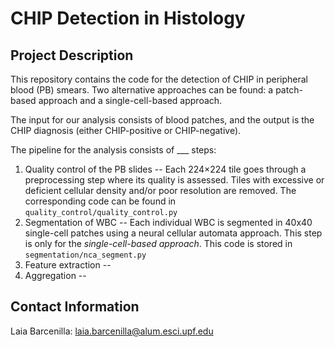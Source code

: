# CHIP Detection in Histology

## Project Description
This repository contains the code for the detection of CHIP in peripheral blood (PB) smears. Two alternative approaches can be found: a patch-based approach and a single-cell-based approach.

The input for our analysis consists of blood patches, and the output is the CHIP diagnosis (either CHIP-positive or CHIP-negative).

The pipeline for the analysis consists of ___ steps:
1. Quality control of the PB slides -- Each 224×224 tile goes through a preprocessing step where its quality is assessed. Tiles with excessive or deficient cellular density and/or poor resolution are removed. The corresponding code can be found in `quality_control/quality_control.py`
2. Segmentation of WBC -- Each individual WBC is segmented in 40x40 single-cell patches using a neural cellular automata approach. This step is only for the *single-cell-based approach*. This code is stored in `segmentation/nca_segment.py`
3. Feature extraction -- 
4. Aggregation --



## Contact Information
Laia Barcenilla: laia.barcenilla@alum.esci.upf.edu  

